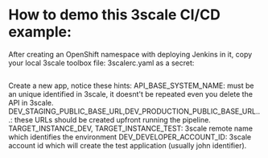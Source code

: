 
# How to demo this 3scale CI/CD example:

After creating an OpenShift namespace with deploying Jenkins in it, copy your local 3scale toolbox file: 3scalerc.yaml as a secret: 

```oc create secret generic 3scale-toolbox --from-file=$HOME/.3scalerc.yaml
```
Create a new app, notice these hints:
API_BASE_SYSTEM_NAME: must be an unique identified in 3scale, it doesnt't be repeated even you delete the API in 3scale.
DEV_STAGING_PUBLIC_BASE_URL,DEV_PRODUCTION_PUBLIC_BASE_URL...: these URLs should be created upfront running the pipeline.   
TARGET_INSTANCE_DEV, TARGET_INSTANCE_TEST: 3scale remote name which identifies the environment
DEV_DEVELOPER_ACCOUNT_ID: 3scale account id which will create the test application (usually john identifier).

```oc new-app -f cicd-demo-pipeline.yaml -p API_BASE_SYSTEM_NAME=stockAPI3 -p DEV_STAGING_PUBLIC_BASE_URL=https://stock-dev-staging.apps.my-cluster.ocp4.openshift.es -p DEV_PRODUCTION_PUBLIC_BASE_URL=https://stock-dev-production.apps.my-cluster.ocp4.openshift.es -p TEST_STAGING_PUBLIC_BASE_URL=https://stock-test-staging.apps.my-cluster.ocp4.openshift.es -p TEST_PRODUCTION_PUBLIC_BASE_URL=https://stock-test-production.apps.my-cluster.ocp4.openshift.es -p OPENAPI_SPECIFICATION_FILE=stock-spec-v1.0.json -p TARGET_INSTANCE_DEV=bispoc -p TARGET_INSTANCE_TEST=testenv -p DEV_DEVELOPER_ACCOUNT_ID=8
```
